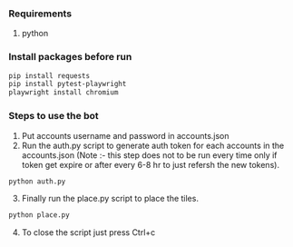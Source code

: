 
### Requirements

1. python 


### Install packages before run

```bash
pip install requests
pip install pytest-playwright
playwright install chromium
```

### Steps to use the bot

1. Put accounts username and password in accounts.json
2. Run the auth.py script to generate auth token for each accounts in the accounts.json (Note :- this step does not to be run every time only if token get expire or after every 6-8 hr to just refersh the new tokens).
```bash
python auth.py
```
3. Finally run the place.py script to place the tiles.
```bash
python place.py
```
4. To close the script just press Ctrl+c


